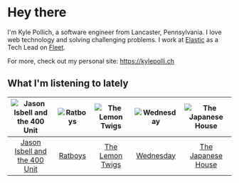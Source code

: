 # Hey there


I'm Kyle Pollich, a software engineer from Lancaster, Pennsylvania. I love web technology and solving challenging problems.
I work at [Elastic](https://www.elastic.co/) as a Tech Lead on [Fleet](https://www.elastic.co/guide/en/fleet/current/fleet-overview.html).

For more, check out my personal site: https://kylepolli.ch

## What I'm listening to lately

<!-- begin artists -->
  |![Jason Isbell and the 400 Unit](https://i.scdn.co/image/ab6761610000f178f3ee3b123b3fdcd415559e5a)|![Ratboys](https://i.scdn.co/image/ab6761610000f17804eddff1ed28df0065c09448)|![The Lemon Twigs](https://i.scdn.co/image/ab6761610000f1788004d3184eb89db0618772ed)|![Wednesday](https://i.scdn.co/image/ab6761610000f1786be7d750f449d0e04196e179)|![The Japanese House](https://i.scdn.co/image/ab6761610000f178219ef33af431aa46dda33714)|
  |:---:|:---:|:---:|:---:|:---:|
  |[Jason Isbell and the 400 Unit](https://open.spotify.com/artist/3Lg3FGwBxOGuefqekQzRUf)|[Ratboys](https://open.spotify.com/artist/1SoBNpuC0N4nvaQFENS0qf)|[The Lemon Twigs](https://open.spotify.com/artist/7eYZSXnQVCODCVmTV8Hk2T)|[Wednesday](https://open.spotify.com/artist/4j7DrazfBZLLD0OrVoAtEe)|[The Japanese House](https://open.spotify.com/artist/3IunaFjvNKj98JW89JYv9u)|
<!-- end artists -->
